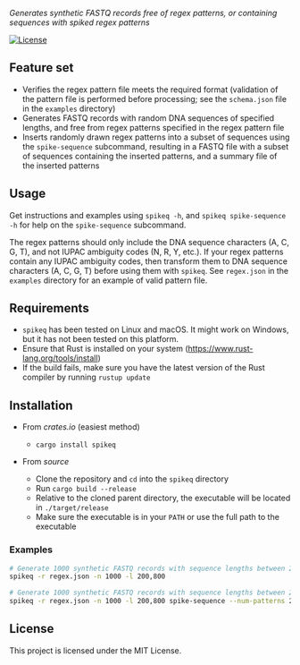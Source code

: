 <!-- <img src="src/grepq-icon.svg" width="128" /> -->

_Generates synthetic FASTQ records free of regex patterns, or containing sequences with spiked regex patterns_

<!-- [![Crates.io](https://img.shields.io/crates/v/grepq.svg)](https://crates.io/crates/grepq) -->
[![License](https://img.shields.io/badge/License-MIT-blue.svg)](https://opensource.org/licenses/MIT)

## Feature set

- Verifies the regex pattern file meets the required format (validation of the pattern file is performed before processing; see the `schema.json` file in the `examples` directory)
- Generates FASTQ records with random DNA sequences of specified lengths, and free from regex patterns specified in the regex pattern file
- Inserts randomly drawn regex patterns into a subset of sequences using the `spike-sequence` subcommand, resulting in a FASTQ file with a subset of sequences containing the inserted patterns, and a summary file of the inserted patterns

## Usage 

Get instructions and examples using `spikeq -h`, and `spikeq spike-sequence -h` for help on the `spike-sequence` subcommand.

The regex patterns should only include the DNA sequence characters (A, C, G, T), and not IUPAC ambiguity codes (N, R, Y, etc.). If your regex patterns contain any IUPAC ambiguity codes, then transform them to DNA sequence characters (A, C, G, T) before using them with `spikeq`. See `regex.json` in the `examples` directory for an example of valid pattern file.

## Requirements

- `spikeq` has been tested on Linux and macOS. It might work on Windows, but it has not been tested on this platform.
- Ensure that Rust is installed on your system (https://www.rust-lang.org/tools/install)
- If the build fails, make sure you have the latest version of the Rust compiler by running `rustup update`

## Installation
- From *crates.io* (easiest method)
    - `cargo install spikeq`

- From *source*
    - Clone the repository and `cd` into the `spikeq` directory
    - Run `cargo build --release`
    - Relative to the cloned parent directory, the executable will be located in `./target/release`
    - Make sure the executable is in your `PATH` or use the full path to the executable



### Examples

```sh
# Generate 1000 synthetic FASTQ records with sequence lengths between 200 and 800, and which are free from the regex patterns specified in the regex.json file (generated the FASTQ file named `459cac6f-8d65-48ed-99aa-f03930b3c02f.fastq`).
spikeq -r regex.json -n 1000 -l 200,800

# Generate 1000 synthetic FASTQ records with sequence lengths between 200 and 800, and which are free from the regex patterns specified in the regex.json file, then insert two regex patterns drawn randomly from the regex.json file into 10 sequences (generated the FASTQ file named `4b1f92dc-14e1-496f-a68b-d1683251d827.fastq`, and the summary file named `inserted.json` ).
spikeq -r regex.json -n 1000 -l 200,800 spike-sequence --num-patterns 2 --num-sequences 10
```
## License

This project is licensed under the MIT License.
